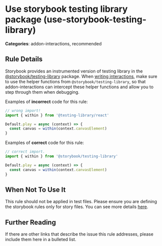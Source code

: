 # Use storybook testing library package (use-storybook-testing-library)

<!-- RULE-CATEGORIES:START -->

**Categories**: addon-interactions, recommended

<!-- RULE-CATEGORIES:END -->

## Rule Details

Storybook provides an instrumented version of testing library in the [@storybook/testing-library](https://github.com/storybookjs/testing-library/) package.
When [writing interactions](https://storybook.js.org/docs/react/essentials/interactions), make sure to use the helper functions from `@storybook/testing-library`, so that addon-interactions can intercept these helper functions and allow you to step through them when debugging.

Examples of **incorrect** code for this rule:

```js
// wrong import!
import { within } from '@testing-library/react'

Default.play = async (context) => {
  const canvas = within(context.canvasElement)
}
```

Examples of **correct** code for this rule:

```js
// correct import.
import { within } from '@storybook/testing-library'

Default.play = async (context) => {
  const canvas = within(context.canvasElement)
}
```

## When Not To Use It

This rule should not be applied in test files. Please ensure you are defining the storybook rules only for story files. You can see more details [here](https://github.com/storybookjs/eslint-plugin-storybook#eslint-overrides).

## Further Reading

If there are other links that describe the issue this rule addresses, please include them here in a bulleted list.
